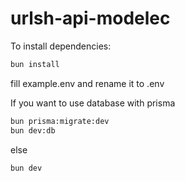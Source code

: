 # urlsh-api-modelec

To install dependencies:

```bash
bun install
```
  
fill example.env and rename it to .env

If you want to use database with prisma  
  
```bash
bun prisma:migrate:dev
bun dev:db
```
  
else 
  
```bash
bun dev
```